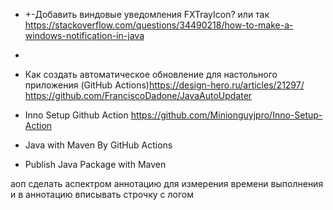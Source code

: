 * +-Добавить виндовые уведомления FXTrayIcon? или так https://stackoverflow.com/questions/34490218/how-to-make-a-windows-notification-in-java
* 
* Как создать автоматическое обновление для настольного приложения (GitHub Actions)https://design-hero.ru/articles/21297/   https://github.com/FranciscoDadone/JavaAutoUpdater

* Inno Setup Github Action https://github.com/Minionguyjpro/Inno-Setup-Action
* Java with Maven By GitHub Actions
* Publish Java Package with Maven

аоп сделать аспектром аннотацию для измерения времени выполнения и в аннотацию вписывать строчку с логом